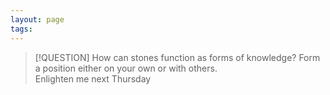 ```yaml
---
layout: page
tags: 
---
```


> [!QUESTION] How can stones function as forms of knowledge?
> Form a position either on your own or with others.  
> Enlighten me next Thursday

